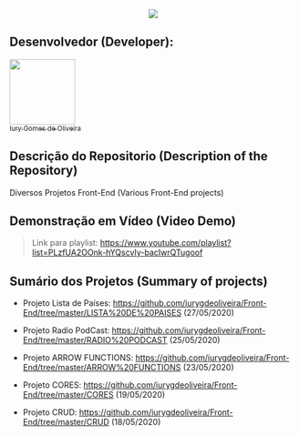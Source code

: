 <p align="center">
  <img src="https://github.com/iurygdeoliveira/Front-End/blob/master/CAPA%20PRINCIPAL.jpg">
</p>

## Desenvolvedor (Developer):

[<img src="https://avatars3.githubusercontent.com/u/30157522?s=460&u=30d3397df3e4655b6fa8047ac27052569cf7db78&v=4" width=115><br><sub>Iury Gomes de Oliveira</sub>](https://github.com/iurygdeoliveira)

## Descrição do Repositorio (Description of the Repository)

Diversos Projetos Front-End (Various Front-End projects)

## Demonstração em Vídeo (Video Demo)

> Link para playlist: https://www.youtube.com/playlist?list=PLzfUA2OOnk-hYQscvIy-bacIwrQTugoof

## Sumário dos Projetos (Summary of projects)

- Projeto Lista de Países: https://github.com/iurygdeoliveira/Front-End/tree/master/LISTA%20DE%20PAISES (27/05/2020)

- Projeto Radio PodCast: https://github.com/iurygdeoliveira/Front-End/tree/master/RADIO%20PODCAST (25/05/2020)

- Projeto ARROW FUNCTIONS: https://github.com/iurygdeoliveira/Front-End/tree/master/ARROW%20FUNCTIONS (23/05/2020)

- Projeto CORES: https://github.com/iurygdeoliveira/Front-End/tree/master/CORES (19/05/2020)

- Projeto CRUD: https://github.com/iurygdeoliveira/Front-End/tree/master/CRUD (18/05/2020)
